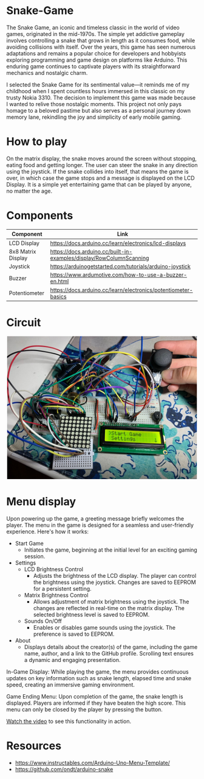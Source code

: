 # Snake-Game

The Snake Game, an iconic and timeless classic in the world of video games, originated in the mid-1970s. The simple yet addictive gameplay involves controlling a snake that grows in length as it consumes food, while avoiding collisions with itself. Over the years, this game has seen numerous adaptations and remains a popular choice for developers and hobbyists exploring programming and game design on platforms like Arduino. This enduring game continues to captivate players with its straightforward mechanics and nostalgic charm.

I selected the Snake Game for its sentimental value—it reminds me of my childhood when I spent countless hours immersed in this classic on my trusty Nokia 3310. The decision to implement this game was made because I wanted to relive those nostalgic moments. This project not only pays homage to a beloved pastime but also serves as a personal journey down memory lane, rekindling the joy and simplicity of early mobile gaming.

# How to play

On the matrix display, the snake moves around the screen without stopping, eating food and getting longer. The user can steer the snake in any direction using the joystick. If the snake collides into itself, that means the game is over, in which case the game stops and a message is displayed on the LCD Display. It is a simple yet entertaining game that can be played by anyone, no matter the age. 

# Components
| Component  | Link |
| ------------- | ------------- |
| LCD Display  | https://docs.arduino.cc/learn/electronics/lcd-displays|
| 8x8 Matrix Display  | https://docs.arduino.cc/built-in-examples/display/RowColumnScanning  |
| Joystick  | https://arduinogetstarted.com/tutorials/arduino-joystick  |
| Buzzer  | https://www.ardumotive.com/how-to-use-a-buzzer-en.html  |
| Potentiometer  | https://docs.arduino.cc/learn/electronics/potentiometer-basics  |

# Circuit
<p align="center">
  <img src="snake_game_project/circuit.jpeg" alt="Circuit" width="500">
</p>

# Menu display

Upon powering up the game, a greeting message briefly welcomes the player.
The menu in the game is designed for a seamless and user-friendly experience. Here's how it works:

* Start Game
  * Initiates the game, beginning at the initial level for an exciting gaming session.
* Settings
  * LCD Brightness Control
    * Adjusts the brightness of the LCD display. The player can control the brightness using the joystick. Changes are saved to EEPROM for a persistent setting.
  * Matrix Brightness Control
    * Allows adjustment of matrix brightness using the joystick. The changes are reflected in real-time on the matrix display. The selected brightness level is saved to EEPROM.
  * Sounds On/Off
    * Enables or disables game sounds using the joystick. The preference is saved to EEPROM.
* About
  * Displays details about the creator(s) of the game, including the game name, author, and a link to the GitHub profile. Scrolling text ensures a dynamic and engaging presentation.

In-Game Display:
        While playing the game, the menu provides continuous updates on key information such as snake length, elapsed time and snake speed, creating an immersive gaming environment.

Game Ending Menu:
        Upon completion of the game, the snake length is displayed. Players are informed if they have beaten the high score. This menu can only be closed by the player by pressing the button.

[Watch the video](https://www.youtube.com/shorts/Y7U4Y1t5gCs) to see this functionality in action.

# Resources
* https://www.instructables.com/Arduino-Uno-Menu-Template/
* https://github.com/ondt/arduino-snake
